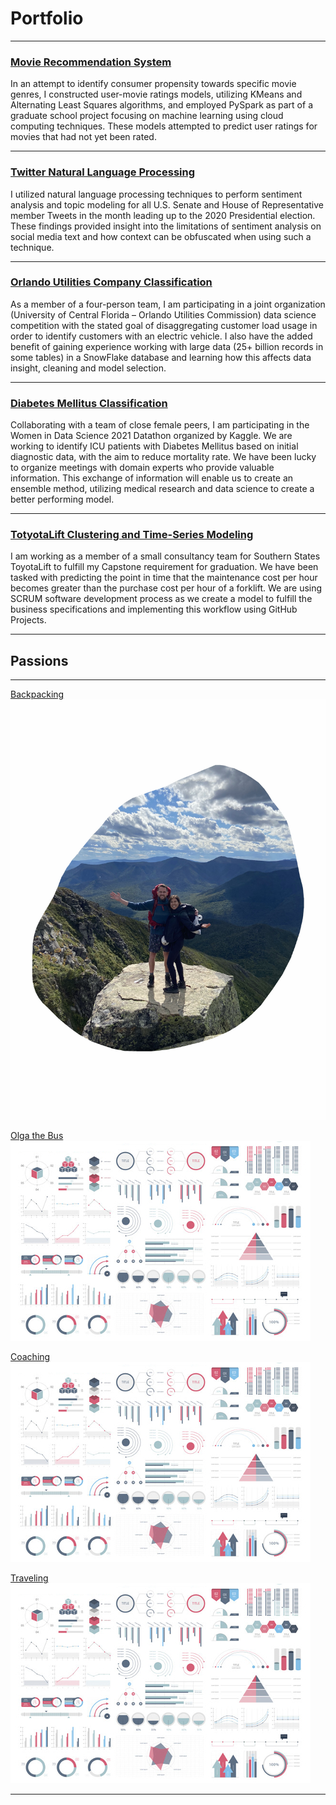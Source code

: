 # Portfolio

---

### [Movie Recommendation System](/projects/movies)

In an attempt to identify consumer propensity towards specific movie genres, I constructed user-movie ratings models, utilizing KMeans and Alternating Least Squares algorithms, and employed PySpark as part of a graduate school project focusing on machine learning using cloud computing techniques. These models attempted to predict user ratings for movies that had not yet been rated.

---
### [Twitter Natural Language Processing](/projects/usaTweets)

I utilized natural language processing techniques to perform sentiment analysis and topic modeling for all U.S. Senate and House of Representative member Tweets in the month leading up to the 2020 Presidential election. These findings provided insight into the limitations of sentiment analysis on social media text and how context can be obfuscated when using such a technique.

---
### [Orlando Utilities Company Classification](projects/ouc)

As a member of a four-person team, I am participating in a joint organization (University of Central Florida – Orlando Utilities Commission) data science competition with the stated goal of disaggregating customer load usage in order to identify customers with an electric vehicle. I also have the added benefit of gaining experience working with large data (25+ billion records in some tables) in a SnowFlake database and learning how this affects data insight, cleaning and model selection.

---
### [Diabetes Mellitus Classification](projects/WiDS)

Collaborating with a team of close female peers, I am participating in the Women in Data Science 2021 Datathon organized by Kaggle. We are working to identify ICU patients with Diabetes Mellitus based on initial diagnostic data, with the aim to reduce mortality rate. We have been lucky to organize meetings with domain experts who provide valuable information. This exchange of information will enable us to create an ensemble method, utilizing medical research and data science to create a better performing model.

---
### [TotyotaLift Clustering and Time-Series Modeling](projects/toyota)

I am working as a member of a small consultancy team for Southern States ToyotaLift to fulfill my Capstone requirement for graduation. We have been tasked with predicting the point in time that the maintenance cost per hour becomes greater than the purchase cost per hour of a forklift. We are using SCRUM software development process as we create a model to fulfill the business specifications and implementing this workflow using GitHub Projects.

---
## Passions
---

[Backpacking](/passions/backpacking)
<img src="/images/hiker.png?raw=true"/>

[Olga the Bus](/passions/skoolie)
<img src="/images/dummy_thumbnail.jpg?raw=true"/>

[Coaching](/passions/coaching)
<img src="/images/dummy_thumbnail.jpg?raw=true"/>

[Traveling](/passions/travels)
<img src="/images/dummy_thumbnail.jpg?raw=true"/>

---
